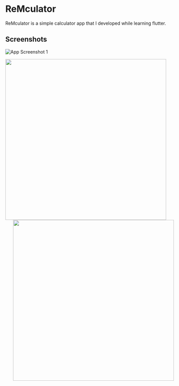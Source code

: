 
# ReMculator

ReMculator is a simple calculator app that I developed while learning flutter.


## Screenshots

![App Screenshot 1](https://user-images.githubusercontent.com/72401473/224348302-37545cfd-ccce-4b25-9234-b19ddfd53513.png)


<img height=500 src="https://user-images.githubusercontent.com/72401473/224348684-eefa0a79-affb-4aac-854e-669599df4d4c.png"
/><img height=500 src="https://user-images.githubusercontent.com/72401473/224349860-2d12eca2-ac70-4c93-b003-f1d987e1e394.png" hspace=24
/>
